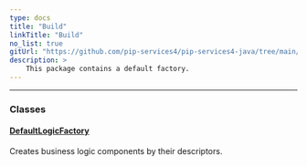 ```yaml
---
type: docs
title: "Build"
linkTitle: "Build"
no_list: true
gitUrl: "https://github.com/pip-services4/pip-services4-java/tree/main/pip-services4-http-java"
description: >
    This package contains a default factory.
---
```

---

<div class="module-body">

### Classes

#### [DefaultLogicFactory](default_http_factory)
Creates business logic components by their descriptors.

</div>

